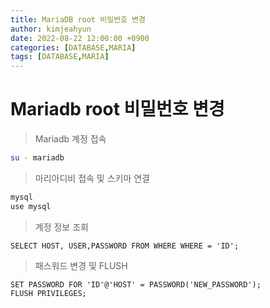 ```yaml
---
title: MariaDB root 비밀번호 변경
author: kimjeahyun
date: 2022-08-22 12:00:00 +0900
categories: [DATABASE,MARIA]
tags: [DATABASE,MARIA]
---
```


# Mariadb root 비밀번호 변경

>Mariadb 계정 접속 

```sh
su - mariadb
```

>마리아디비 접속 및  스키마 연결

```sh
mysql
use mysql
```

>계정 정보 조회

```mysql
SELECT HOST, USER,PASSWORD FROM WHERE WHERE = 'ID';
```

>패스워드 변경 및 FLUSH

```mysql
SET PASSWORD FOR 'ID'@'HOST' = PASSWORD('NEW_PASSWORD');
FLUSH PRIVILEGES;
```




